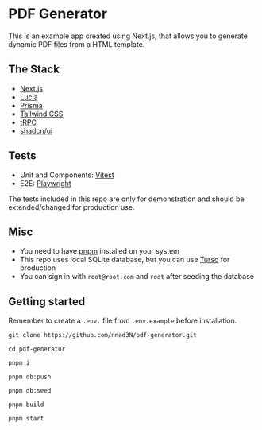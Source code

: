 # PDF Generator

This is an example app created using Next.js, that allows you to generate dynamic PDF files from a HTML template.

## The Stack

- [Next.js](https://nextjs.org)
- [Lucia](https://lucia-auth.com)
- [Prisma](https://prisma.io)
- [Tailwind CSS](https://tailwindcss.com)
- [tRPC](https://trpc.io)
- [shadcn/ui](https://ui.shadcn.com/)

## Tests

- Unit and Components: [Vitest](https://vitest.dev/)
- E2E: [Playwright](https://playwright.dev/)

The tests included in this repo are only for demonstration and should be extended/changed for production use.

## Misc

- You need to have [pnpm](https://pnpm.io/) installed on your system
- This repo uses local SQLite database, but you can use [Turso](https://turso.tech/) for production
- You can sign in with `root@root.com` and `root` after seeding the database

## Getting started

Remember to create a `.env.` file from `.env.example` before installation.

```
git clone https://github.com/nnad3N/pdf-generator.git
```

```
cd pdf-generator
```

```
pnpm i
```

```
pnpm db:push
```

```
pnpm db:seed
```

```
pnpm build
```

```
pnpm start
```
